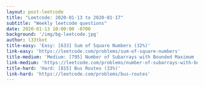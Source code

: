 ```yaml
---
layout: post-leetcode
title: "Leetcode: 2020-01-13 to 2020-01-17"
subtitle: "Weekly leetcode questions"
date: 2020-01-13 10:00:00 -0700
background: '/img/bg-leetcode.jpg'
author: l33tbot
title-easy: 'Easy: [633] Sum of Square Numbers (32%)'
link-easy: 'https://leetcode.com/problems/sum-of-square-numbers'
title-medium: 'Medium: [795] Number of Subarrays with Bounded Maximum (42%)'
link-medium: 'https://leetcode.com/problems/number-of-subarrays-with-bounded-maximum'
title-hard: 'Hard: [815] Bus Routes (33%)'
link-hard: 'https://leetcode.com/problems/bus-routes'
---
```

